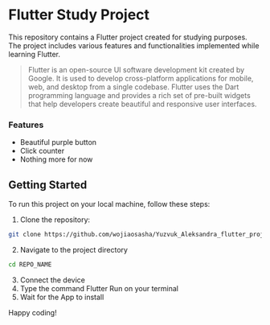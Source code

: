 # Flutter Study Project

This repository contains a Flutter project created for studying purposes. The project includes various features and functionalities implemented while learning Flutter.

> Flutter is an open-source UI software development kit created by Google. It is used to develop cross-platform applications for mobile, web, and desktop from a single codebase. Flutter uses the Dart programming language and provides a rich set of pre-built widgets that help developers create beautiful and responsive user interfaces.

### Features
- Beautiful purple button
- Сlick counter
- Nothing more for now

## Getting Started
To run this project on your local machine, follow these steps:
1. Clone the repository: 

``` sh 
git clone https://github.com/wojiaosasha/Yuzvuk_Aleksandra_flutter_project REPO_NAME
```

2. Navigate to the project directory 
``` sh
cd REPO_NAME
```
3. Connect the device
4. Type the command Flutter Run on your terminal
5. Wait for the App to install

Happy coding!